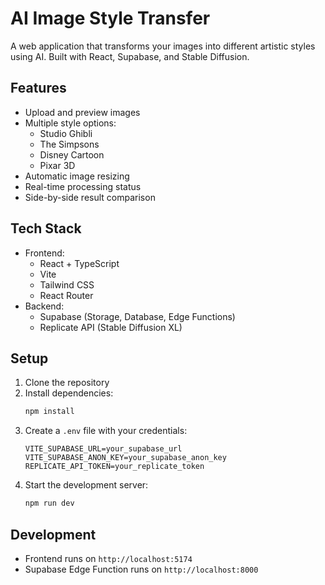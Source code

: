 # AI Image Style Transfer

A web application that transforms your images into different artistic styles using AI. Built with React, Supabase, and Stable Diffusion.

## Features

- Upload and preview images
- Multiple style options:
  - Studio Ghibli
  - The Simpsons
  - Disney Cartoon
  - Pixar 3D
- Automatic image resizing
- Real-time processing status
- Side-by-side result comparison

## Tech Stack

- Frontend:
  - React + TypeScript
  - Vite
  - Tailwind CSS
  - React Router
- Backend:
  - Supabase (Storage, Database, Edge Functions)
  - Replicate API (Stable Diffusion XL)

## Setup

1. Clone the repository
2. Install dependencies:
   ```bash
   npm install
   ```
3. Create a `.env` file with your credentials:
   ```
   VITE_SUPABASE_URL=your_supabase_url
   VITE_SUPABASE_ANON_KEY=your_supabase_anon_key
   REPLICATE_API_TOKEN=your_replicate_token
   ```
4. Start the development server:
   ```bash
   npm run dev
   ```

## Development

- Frontend runs on `http://localhost:5174`
- Supabase Edge Function runs on `http://localhost:8000`
